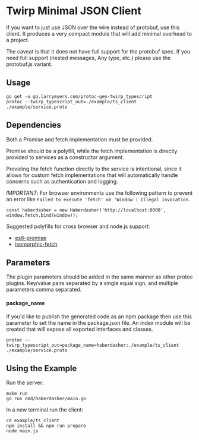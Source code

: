 # Twirp Minimal JSON Client

If you want to just use JSON over the wire instead of protobuf, use this client. It produces a very compact module
that will add minimal overhead to a project.

The caveat is that it does not have full support for the protobuf spec. If you need full support 
(nested messages, Any type, etc.) please use the protobuf.js variant.

## Usage

    go get -u go.larrymyers.com/protoc-gen-twirp_typescript
    protoc --twirp_typescript_out=./example/ts_client ./example/service.proto

## Dependencies

Both a Promise and fetch implementation must be provided.  

Promise should be a polyfill, while the fetch implementation is directly provided to services as a constructor
argument. 

Providing the fetch function directly to the service is intentional, since it allows for custom fetch
implementations that will automatically handle concerns such as authentication and logging.

*IMPORTANT*: For browser environments use the following pattern to prevent an 
error like `Failed to execute 'fetch' on 'Window': Illegal invocation`.

```
const haberdasher = new Haberdasher('http://localhost:8080', window.fetch.bind(window));

```

Suggested polyfills for cross browser and node.js support:

* [es6-promise](https://github.com/stefanpenner/es6-promise)
* [isomorphic-fetch](https://github.com/matthew-andrews/isomorphic-fetch)

## Parameters

The plugin parameters should be added in the same manner as other protoc plugins. 
Key/value pairs separated by a single equal sign, and multiple parameters comma separated.

#### package_name

If you'd like to publish the generated code as an npm package then use this parameter to set the
name in the package.json file.  An index module will be created that will expose all exported interfaces 
and classes.

    protoc --twirp_typescript_out=package_name=haberdasher:./example/ts_client ./example/service.proto

## Using the Example

Run the server:

    make run
    go run cmd/haberdasher/main.go
     
In a new terminal run the client:
 
    cd example/ts_client
    npm install && npm run prepare
    node main.js
